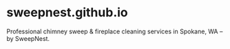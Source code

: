 # sweepnest.github.io
Professional chimney sweep &amp; fireplace cleaning services in Spokane, WA – by SweepNest.
